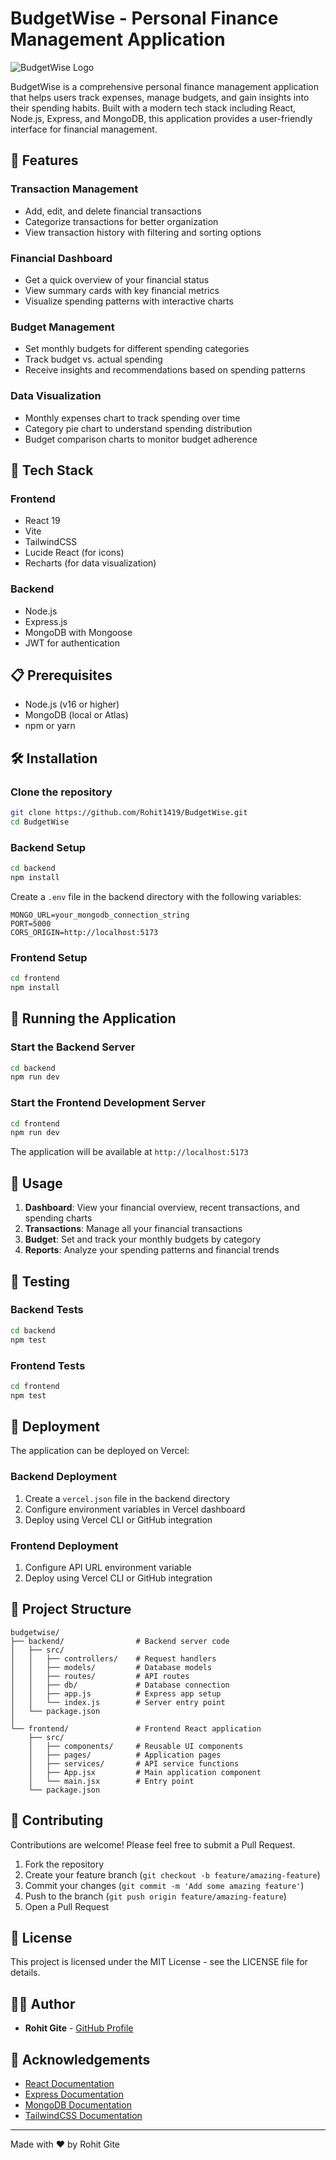 # BudgetWise - Personal Finance Management Application

![BudgetWise Logo](https://via.placeholder.com/150x50?text=BudgetWise)

BudgetWise is a comprehensive personal finance management application that helps users track expenses, manage budgets, and gain insights into their spending habits. Built with a modern tech stack including React, Node.js, Express, and MongoDB, this application provides a user-friendly interface for financial management.

## 🌟 Features

### Transaction Management

- Add, edit, and delete financial transactions
- Categorize transactions for better organization
- View transaction history with filtering and sorting options

### Financial Dashboard

- Get a quick overview of your financial status
- View summary cards with key financial metrics
- Visualize spending patterns with interactive charts

### Budget Management

- Set monthly budgets for different spending categories
- Track budget vs. actual spending
- Receive insights and recommendations based on spending patterns

### Data Visualization

- Monthly expenses chart to track spending over time
- Category pie chart to understand spending distribution
- Budget comparison charts to monitor budget adherence

## 🚀 Tech Stack

### Frontend

- React 19
- Vite
- TailwindCSS
- Lucide React (for icons)
- Recharts (for data visualization)

### Backend

- Node.js
- Express.js
- MongoDB with Mongoose
- JWT for authentication

## 📋 Prerequisites

- Node.js (v16 or higher)
- MongoDB (local or Atlas)
- npm or yarn

## 🛠️ Installation

### Clone the repository

```bash
git clone https://github.com/Rohit1419/BudgetWise.git
cd BudgetWise
```

### Backend Setup

```bash
cd backend
npm install
```

Create a `.env` file in the backend directory with the following variables:

```
MONGO_URL=your_mongodb_connection_string
PORT=5000
CORS_ORIGIN=http://localhost:5173
```

### Frontend Setup

```bash
cd frontend
npm install
```

## 🚀 Running the Application

### Start the Backend Server

```bash
cd backend
npm run dev
```

### Start the Frontend Development Server

```bash
cd frontend
npm run dev
```

The application will be available at `http://localhost:5173`

## 📱 Usage

1. **Dashboard**: View your financial overview, recent transactions, and spending charts
2. **Transactions**: Manage all your financial transactions
3. **Budget**: Set and track your monthly budgets by category
4. **Reports**: Analyze your spending patterns and financial trends

## 🧪 Testing

### Backend Tests

```bash
cd backend
npm test
```

### Frontend Tests

```bash
cd frontend
npm test
```

## 🚢 Deployment

The application can be deployed on Vercel:

### Backend Deployment

1. Create a `vercel.json` file in the backend directory
2. Configure environment variables in Vercel dashboard
3. Deploy using Vercel CLI or GitHub integration

### Frontend Deployment

1. Configure API URL environment variable
2. Deploy using Vercel CLI or GitHub integration

## 📝 Project Structure

```
budgetwise/
├── backend/                # Backend server code
│   ├── src/
│   │   ├── controllers/    # Request handlers
│   │   ├── models/         # Database models
│   │   ├── routes/         # API routes
│   │   ├── db/             # Database connection
│   │   ├── app.js          # Express app setup
│   │   └── index.js        # Server entry point
│   └── package.json
│
└── frontend/               # Frontend React application
    ├── src/
    │   ├── components/     # Reusable UI components
    │   ├── pages/          # Application pages
    │   ├── services/       # API service functions
    │   ├── App.jsx         # Main application component
    │   └── main.jsx        # Entry point
    └── package.json
```

## 🤝 Contributing

Contributions are welcome! Please feel free to submit a Pull Request.

1. Fork the repository
2. Create your feature branch (`git checkout -b feature/amazing-feature`)
3. Commit your changes (`git commit -m 'Add some amazing feature'`)
4. Push to the branch (`git push origin feature/amazing-feature`)
5. Open a Pull Request

## 📄 License

This project is licensed under the MIT License - see the LICENSE file for details.

## 👨‍💻 Author

- **Rohit Gite** - [GitHub Profile](https://github.com/Rohit1419)

## 🙏 Acknowledgements

- [React Documentation](https://react.dev/)
- [Express Documentation](https://expressjs.com/)
- [MongoDB Documentation](https://docs.mongodb.com/)
- [TailwindCSS Documentation](https://tailwindcss.com/docs)

---

Made with ❤️ by Rohit Gite
